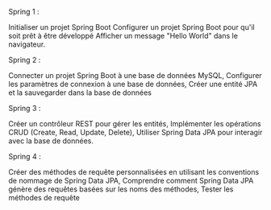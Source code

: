 Spring 1 :

Initialiser un projet Spring Boot
Configurer un projet Spring Boot pour qu'il soit prêt à être développé
Afficher un message "Hello World" dans le navigateur.

Spring 2 :

Connecter un projet Spring Boot à une base de données MySQL,
Configurer les paramètres de connexion à une base de données,
Créer une entité JPA et la sauvegarder dans la base de données

Spring 3 :

Créer un contrôleur REST pour gérer les entités,
Implémenter les opérations CRUD (Create, Read, Update, Delete),
Utiliser Spring Data JPA pour interagir avec la base de données.

Spring 4 :

Créer des méthodes de requête personnalisées en utilisant les conventions de nommage de Spring Data JPA,
 Comprendre comment Spring Data JPA génère des requêtes basées sur les noms des méthodes,
 Tester les méthodes de requête 
